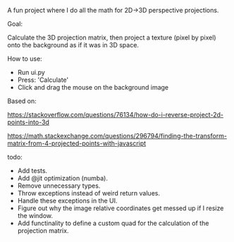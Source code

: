 A fun project where I do all the math for 2D->3D perspective projections.

Goal:

Calculate the 3D projection matrix, then project a texture (pixel by pixel) onto the background as if it was in 3D space.

How to use:

* Run ui.py
* Press: 'Calculate'
* Click and drag the mouse on the background image

Based on: 

https://stackoverflow.com/questions/76134/how-do-i-reverse-project-2d-points-into-3d

https://math.stackexchange.com/questions/296794/finding-the-transform-matrix-from-4-projected-points-with-javascript

todo:

* Add tests.
* Add @jit optimization (numba).
* Remove unnecessary types.
* Throw exceptions instead of weird return values.
* Handle these exceptions in the UI.
* Figure out why the image relative coordinates get messed up if I resize the window.
* Add functinality to define a custom quad for the calculation of the projection matrix.